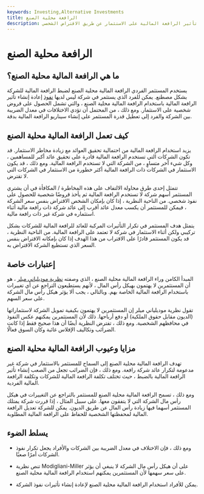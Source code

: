 ```yaml
---
keywords: Investing,Alternative Investments
title: الرافعة محلية الصنع
description: الرافعة المالية محلية الصنع هي عندما يتم إعادة إنشاء استثمار في شركة بدون نفوذ في تأثير الرافعة المالية على الاستثمار عن طريق الاقتراض الشخصي.
---
```


# الرافعة محلية الصنع
## ما هي الرافعة المالية محلية الصنع؟

يستخدم المستثمر الفردي الرافعة المالية محلية الصنع لضبط الرافعة المالية للشركة بشكل مصطنع. يمكن للفرد الذي يستثمر في شركة ليس لديها [نفوذ](/leverage) إعادة إنشاء تأثير الرافعة المالية باستخدام الرافعة المالية محلية الصنع ، والتي تشمل الحصول على قروض شخصية على الاستثمار. ومع ذلك ، من المحتمل أن تؤدي الاختلافات في معدل الضريبة بين الشركة والفرد إلى تعطيل قدرة المستثمر على إنشاء سيناريو الرافعة المالية بدقة.

## كيف تعمل الرافعة المالية محلية الصنع

يزيد استخدام الرافعة المالية من احتمالية تحقيق العوائد مع زيادة مخاطر الاستثمار. قد تكون الشركات التي تستخدم الرافعة المالية قادرة على تحقيق عائد أكبر للمساهمين ، وكل شيء آخر متساوٍ ، من الشركة التي لا تستخدم الرافعة المالية. ومع ذلك ، قد يكون الاستثمار في الشركات ذات الرافعة المالية أكثر خطورة من الاستثمار في الشركات التي لا تقترض.

تتمثل إحدى طرق محاولة الالتفاف على هذه المخاطرة / المكافأة في أن يشتري المستثمر أسهم شركة لا تستخدم الرافعة المالية ثم يأخذ قروضًا شخصية للحصول على نفوذ شخصي. من الناحية النظرية ، إذا كان بإمكان الشخص الاقتراض بنفس سعر الشركة ، فيمكن للمستثمر أن يكسب معدل عائد أقرب إلى عائد شركة ذات رافعة مالية أثناء استثماره في شركة غير ذات رافعة مالية.

يتمثل هدف المستثمر في تكرار التأثيرات المركبة للعائد للرافعة المالية للشركات بشكل تركيبي ولكن أثناء الاستثمار في شركة لا تعتمد على الرافعة المالية. من الناحية النظرية ، قد يكون المستثمر قادرًا على الاقتراب من هذا الهدف إذا كان بإمكانه الاقتراض بنفس السعر الذي تستطيع الشركة الاقتراض به.

## إعتبارات خاصة

المبدأ الكامن وراء الرافعة المالية محلية الصنع ، الذي وصفته [نظرية موديلياني ميلر](/modigliani-millertheorem) ، هو أن المستثمرين لا يهتمون بهيكل رأس المال ، لأنهم يستطيعون التراجع عن أي تغييرات باستخدام الرافعة المالية الخاصة بهم. وبالتالي ، يجب ألا يؤثر هيكل رأس مال الشركة على سعر السهم.

تقول نظرية موديلياني ميلر إن المستثمرين لا يهتمون بكيفية تمويل الشركة لاستثماراتها (الديون مقابل حقوق الملكية) أو دفع أرباحها. ذلك لأن المستثمرين يمكنهم عكس النفوذ في محافظهم الشخصية. ومع ذلك ، تفترض النظرية أيضًا أن هذا صحيح فقط إذا كانت الضرائب وتكاليف الإفلاس غائبة وكان السوق فعالًا.

## مزايا وعيوب الرافعة المالية محلية الصنع

تهدف الرافعة المالية محلية الصنع إلى السماح للمستثمر بالاستثمار في شركة غير مدعومة لتكرار عائد شركة رافعة. ومع ذلك ، فإن الضرائب تجعل من الصعب إنشاء تأثير الرافعة المالية بالضبط ، حيث تختلف تكلفة الرافعة المالية للشركات وتكلفة الرافعة المالية الفردية.

ومع ذلك ، تسمح الرافعة المالية محلية الصنع للمستثمر بالتراجع عن التغييرات في هيكل رأس مال الشركة التي لا يتفقون معها. على سبيل المثال ، إذا قررت شركة يمتلك المستثمر أسهما فيها زيادة رأس المال عن طريق الديون. يمكن للشركة تعديل الرافعة المالية لمحفظتها الشخصية للحفاظ على الرافعة المالية المطلوبة.

## يسلط الضوء

- ومع ذلك ، فإن الاختلاف في معدل الضريبة بين الشركات والأفراد يجعل تكرار نفوذ الشركات أمرًا صعبًا.

- تنص نظرية Modigliani-Miller على أن هيكل رأس مال الشركة لا ينبغي أن يؤثر على سعر سهمها لأن المستثمرين يمكنهم استخدام الرافعة المالية محلية الصنع.

- يمكن للأفراد استخدام الرافعة المالية محلية الصنع لإعادة إنشاء تأثيرات نفوذ الشركة.

